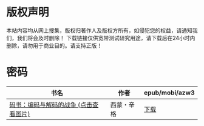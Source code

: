 # 版权声明

本站内容均从网上搜集，版权归著作人及版权方所有，如侵犯您的权益，请通知我们，我们将会及时删除！ 下载链接仅供宽带测试研究用途，请下载后在24小时内删除，请勿用于商业目的。请支持正版！

# 密码

| 书名 | 作者 | epub/mobi/azw3 |
| --- | --- | --- |
| [码书：编码与解码的战争 (点击查看图片)](https://www.dushupai.com/attachment/2024/06/05/a0dfbf40752f25a4.jpg) | 西蒙・辛格 | [下载](https://url89.ctfile.com/f/31084289-1357027210-1192ec?p=8866) |
